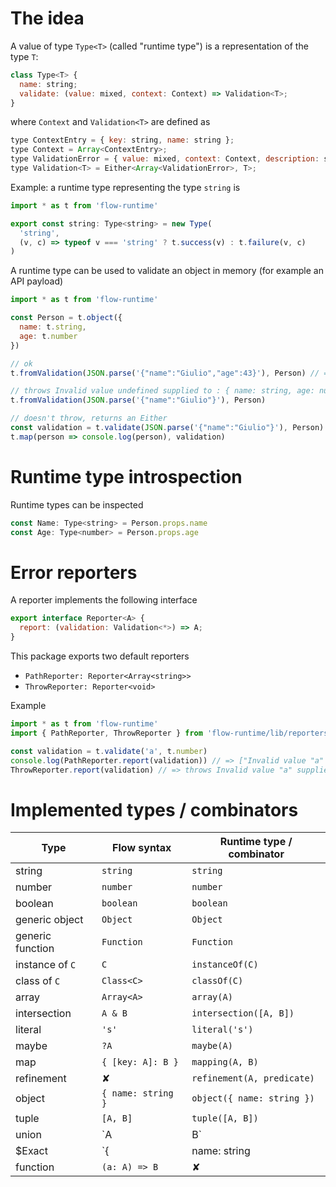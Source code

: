 # The idea

A value of type `Type<T>` (called "runtime type") is a representation of the type `T`:

```js
class Type<T> {
  name: string;
  validate: (value: mixed, context: Context) => Validation<T>;
}
```

where `Context` and `Validation<T>` are defined as

```js
type ContextEntry = { key: string, name: string };
type Context = Array<ContextEntry>;
type ValidationError = { value: mixed, context: Context, description: string };
type Validation<T> = Either<Array<ValidationError>, T>;
```

Example: a runtime type representing the type `string` is

```js
import * as t from 'flow-runtime'

export const string: Type<string> = new Type(
  'string',
  (v, c) => typeof v === 'string' ? t.success(v) : t.failure(v, c)
)
```

A runtime type can be used to validate an object in memory (for example an API payload)

```js
import * as t from 'flow-runtime'

const Person = t.object({
  name: t.string,
  age: t.number
})

// ok
t.fromValidation(JSON.parse('{"name":"Giulio","age":43}'), Person) // => {name: "Giulio", age: 43}

// throws Invalid value undefined supplied to : { name: string, age: number }/age: number
t.fromValidation(JSON.parse('{"name":"Giulio"}'), Person)

// doesn't throw, returns an Either
const validation = t.validate(JSON.parse('{"name":"Giulio"}'), Person)
t.map(person => console.log(person), validation)
```

# Runtime type introspection

Runtime types can be inspected

```js
const Name: Type<string> = Person.props.name
const Age: Type<number> = Person.props.age
```

# Error reporters

A reporter implements the following interface

```js
export interface Reporter<A> {
  report: (validation: Validation<*>) => A;
}
```

This package exports two default reporters

- `PathReporter: Reporter<Array<string>>`
- `ThrowReporter: Reporter<void>`

Example

```js
import * as t from 'flow-runtime'
import { PathReporter, ThrowReporter } from 'flow-runtime/lib/reporters/default'

const validation = t.validate('a', t.number)
console.log(PathReporter.report(validation)) // => ["Invalid value "a" supplied to : number"]
ThrowReporter.report(validation) // => throws Invalid value "a" supplied to : number
```

# Implemented types / combinators

| Type | Flow syntax | Runtime type / combinator |
|------|-------|-------------|
| string | `string` | `string` |
| number | `number` | `number` |
| boolean | `boolean` | `boolean` |
| generic object | `Object` | `Object` |
| generic function | `Function` | `Function` |
| instance of `C` | `C` | `instanceOf(C)` |
| class of `C` | `Class<C>` | `classOf(C)` |
| array | `Array<A>` | `array(A)` |
| intersection | `A & B` | `intersection([A, B])` |
| literal | `'s'` | `literal('s')` |
| maybe | `?A` | `maybe(A)` |
| map | `{ [key: A]: B }` | `mapping(A, B)` |
| refinement | ✘ | `refinement(A, predicate)` |
| object | `{ name: string }` | `object({ name: string })` |
| tuple | `[A, B]` | `tuple([A, B])` |
| union | `A | B` | `union([A, B])` |
| $Exact | `{| name: string |}` | `$exact({ name: string })` |
| function | `(a: A) => B` | ✘ |
